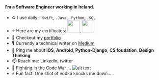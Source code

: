 #### I'm a Software Engineer working in Ireland.

- ⚙️ I use daily: `.Swift`, `.Java`, `.Python`, `.SQL`
- :star: Here are my certificates: <img src="https://static.scrum.org/web/open-badges/psmi.png" width="40" height="40">, <img src="https://lee-portfolio-image.s3-eu-west-1.amazonaws.com/aws-certified-cloud-practitioner.png" width="40" height="40">
- 🌱 Checkout my [portfolio](http://www.leeqii.com/)
- 🎙 Currently a technical writer on [Medium](https://medium.com/@lee5187415)
- 💬 Ping me about **iOS**, **Android**, **Python-Django**, **CS foudation**, **Design Thinking**
- 📫 Reach me: LinkedIn, twitter
- :racehorse: Fighting in the Code War ... ![alt text](https://www.codewars.com/users/lee197/badges/micro)
- ⚡️ Fun fact: One shot of vodka knocks me down.....